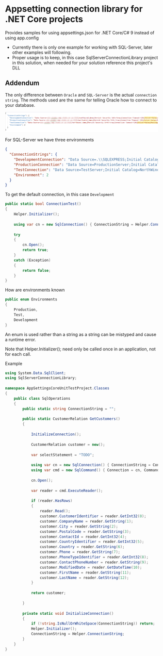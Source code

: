# Appsetting connection library for .NET Core projects

Provides samples for using appsettings.json for .NET Core/C# 9 instead of using app.config

- Currently there is only one example for working with SQL-Server, later other examples will following.
- Proper usage is to keep, in this case SqlServerConnectionLibrary project in this solution, when needed for your solution reference this project's DLL

## Addendum

The only difference between `Oracle` and `SQL-Server` is the actual `connection string`. The methods used are the same for telling Oracle how to connect to your database.

![assets/oracle1.png](./assets/oracle1.png)

For SQL-Server we have three environments

```json
{
  "ConnectionStrings": {
    "DevelopmentConnection": "Data Source=.\\SQLEXPRESS;Initial Catalog=NorthWind2020;Integrated Security=True",
    "ProductionConnection": "Data Source=ProductionServer;Initial Catalog=NorthWind2020;Integrated Security=True",
    "TestConnection": "Data Source=TestServer;Initial Catalog=NorthWind2020;Integrated Security=True",
    "Environment": 2
  }
}
```

To get the default connection, in this case `Development`

```csharp
public static bool ConnectionTest()
{
    Helper.Initializer();
    
    using var cn = new SqlConnection() { ConnectionString = Helper.ConnectionString };

    try
    {
        cn.Open();
        return true;
    }
    catch (Exception)
    {
        return false;
    }
}
```

How are environments known

```csharp
public enum Environments
{
    Production,
    Test,
    Development
}
```

An enum is used rather than a string as a string can be mistyped and cause a runtime error.

Note that Helper.Initializer(); need only be called once in an application, not for each call.

Example

```csharp
using System.Data.SqlClient;
using SqlServerConnectionLibrary;

namespace AppSettingsCoreUnitTestProject.Classes
{
    public class SqlOperations
    {
        public static string ConnectionString = "";

        public static CustomerRelation GetCustomers()
        {

            InitializeConnection();
            
            CustomerRelation customer = new();

            var selectStatement = "TODO";

            using var cn = new SqlConnection() { ConnectionString = ConnectionString };
            using var cmd = new SqlCommand() { Connection = cn, CommandText = selectStatement };

            cn.Open();

            var reader = cmd.ExecuteReader();

            if (reader.HasRows)
            {
                reader.Read();
                customer.CustomerIdentifier = reader.GetInt32(0);
                customer.CompanyName = reader.GetString(1);
                customer.City = reader.GetString(2);
                customer.PostalCode = reader.GetString(3);
                customer.ContactId = reader.GetInt32(4);
                customer.CountryIdentifier = reader.GetInt32(5);
                customer.Country = reader.GetString(6);
                customer.Phone = reader.GetString(7);
                customer.PhoneTypeIdentifier = reader.GetInt32(8);
                customer.ContactPhoneNumber = reader.GetString(9);
                customer.ModifiedDate = reader.GetDateTime(10);
                customer.FirstName = reader.GetString(11);
                customer.LastName = reader.GetString(12);
            }

            return customer;

        }

        private static void InitializeConnection()
        {
            if (!string.IsNullOrWhiteSpace(ConnectionString)) return;
            Helper.Initializer();
            ConnectionString = Helper.ConnectionString;
        }
    }
}
```